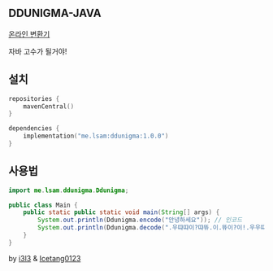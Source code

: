 ## DDUNIGMA-JAVA
[온라인 변환기](https://ddunigma.lsam.me)

자바 고수가 될거야!

## 설치
```kts
repositories {
    mavenCentral()
}

dependencies {
    implementation("me.lsam:ddunigma:1.0.0")
}
```

## 사용법
```java
import me.lsam.ddunigma.Ddunigma;

public class Main {
    public static public static void main(String[] args) {
        System.out.println(Ddunigma.encode("안녕하세요")); // 인코드
        System.out.println(Ddunigma.decode(".우땨땨이?땨뜌.이.뜌이?이!.우우땨이?우뜌.우땨뜌이이.뜌.우땨땨!이이야")); // 디코드
    }
}
```

by [i3l3](https://github.com/i3l3) & [Icetang0123](https://github.com/gooddltmdqls)

